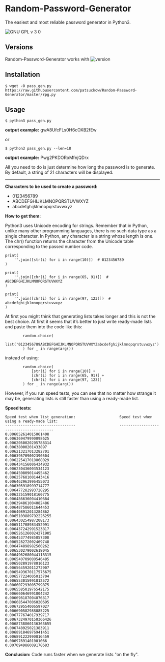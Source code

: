 # Random-Password-Generator

The easiest and most reliable password generator in Python3.

![GNU GPL v 3 0](https://user-images.githubusercontent.com/12321741/67310082-c4636280-f505-11e9-83a7-d23e8037c54f.png)

Versions
--------
Random-Password-Generator works with ![version](https://user-images.githubusercontent.com/12321741/67310245-0ab8c180-f506-11e9-993e-5ad8c39feea3.png)

Installation
------------
```
$ wget -O pass_gen.py https://raw.githubusercontent.com/patsuckow/Random-Password-Generator/master/rpg.py
```


Usage
-----
```
$ python3 pass_gen.py
```
**output example:** gwA8UfcFLs0H6cOXB2fEw

or

```
$ python3 pass_gen.py --len=18
```
**output example:** Pwg2PKDORoMfnjQDrx
    
All you need to do is just determine how long the password is to generate. By default, a string of 21 characters will be displayed.

-------

**Characters to be used to create a password:**
 - 0123456789
 - ABCDEFGHIJKLMNOPQRSTUVWXYZ
 - abcdefghijklmnopqrstuvwxyz

**How to get them:**

Python3 uses Unicode encoding for strings. Remember that in Python, unlike many other programming languages, there is no such data type as a single character. In Python, any character is a string whose length is one.
The chr() function returns the character from the Unicode table corresponding to the passed number code.

```python3
print(
    ''.join([str(i) for i in range(10)])  # 0123456789
)

print(
    ''.join([chr(i) for i in range(65, 91)])  # ABCDEFGHIJKLMNOPQRSTUVWXYZ
)

print(
    ''.join([chr(i) for i in range(97, 123)])  # abcdefghijklmnopqrstuvwxyz
)
```

At first you might think that generating lists takes longer and this is not the best choice. At first it seems that it’s better to just write ready-made lists and paste them into the code like this:
```python3
        random.choice(
            list('0123456789ABCDEFGHIJKLMNOPQRSTUVWXYZabcdefghijklmnopqrstuvwxyz')
        ) for _ in range(arg())
```
instead of using:
```python3
        random.choice(
            [str(i) for i in range(10)] +
            [chr(i) for i in range(65, 91)] +
            [chr(i) for i in range(97, 123)]
        ) for _ in range(arg())
```
However, if you run speed tests, you can see that no matter how strange it may be, generating lists is still faster than using a ready-made list.

**Speed tests:**
```
Speed test when list generation:                    Speed test when using a ready-made list:
--------------------------------                    ----------------------------------------
0.006052614015061408                                0.006369479990098625
0.0062050020205788314                               0.00638000201433897
0.006213217013282701                                0.006395709002390504
0.006225417018868029                                0.006434156006434932
0.006230436003534123                                0.006450809014495462
0.006257681001443416                                0.006462963996455073
0.006305918999714777                                0.006477282993728295
0.006325159018160775                                0.006486636004410684
0.006394861004082486                                0.006487586011644453
0.006408912013284862                                0.0065103889792226255
0.006430254987208173                                0.006511708983452991
0.006437242991523817                                0.0065261260024271905
0.006453774985857308                                0.006528272002469748
0.006474898982560262                                0.006530279002618045
0.0064962680044118315                               0.006540709000546485
0.006502891978016123                                0.006564592011272907
0.0065493670117575675                               0.006577224005013704
0.006553015991812572                                0.006607293005799875
0.006558501976542175                                0.006660646991804242
0.006698187004076317                                0.006685447006020695
0.006729554006597027                                0.006690582988085225
0.006777674017939717                                0.0067324970150366426
0.0068738860136363655                               0.006748925021383911
0.006891846976941451                                0.006891222990816459
0.00697691401001066                                 0.007094986009178683
```
**Conclusion:**
Code runs faster when we generate lists "on the fly". 
